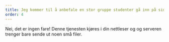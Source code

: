 ```yaml
---
title: Jeg kommer til å anbefale en stor gruppe studenter gå inn på siden, vil det kræsje serveren?
order: 4
---
```


Nei, det er ingen fare! Denne tjenesten kjøres i din nettleser og og serveren trenger bare sende ut noen små filer.